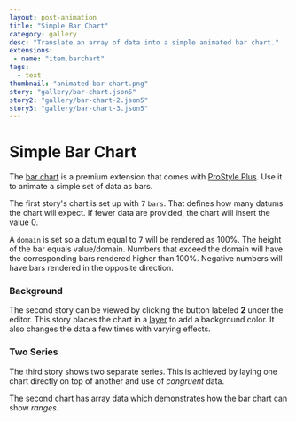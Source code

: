 ```yaml
---
layout: post-animation
title: "Simple Bar Chart"
category: gallery
desc: "Translate an array of data into a simple animated bar chart."
extensions:
 - name: "item.barchart"
tags: 
  - text
thumbnail: "animated-bar-chart.png"
story: "gallery/bar-chart.json5"
story2: "gallery/bar-chart-2.json5"
story3: "gallery/bar-chart-3.json5"
---
```

# Simple Bar Chart

The [bar chart](/models/#&middot;-bar-chart) is a premium extension that comes with [ProStyle Plus](/plus/). Use it to animate a simple set of data as bars.

The first story's chart is set up with <samp class="number">7</samp> <code>bars</code>. That defines how many datums the chart will expect.  If fewer data are provided, the chart will insert the value 0.

A <code>domain</code> is set so a datum equal to <samp class="number">7</samp> will be rendered as 100%. The height of the bar equals value/domain.  Numbers that exceed the domain will have the corresponding bars rendered higher than 100%. Negative numbers will have bars rendered in the opposite direction.   


### Background

The second story can be viewed by clicking the button labeled __2__ under the editor.  This story places the chart in a [layer](/models/#&middot;-layer-item) to add a background color.  It also changes the data a few times with varying effects. 


### Two Series

The third story shows two separate series.  This is achieved by laying one chart directly on top of another and use of _congruent_ data.

The second chart has array data which demonstrates how the bar chart can show _ranges_. 

